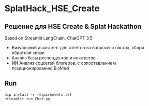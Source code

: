 # SplatHack_HSE_Create

## Решение для HSE Create & Splat Hackathon

Based on Streamlit LangChain, ChatGPT 3.5

+ Визуальный ассистент для ответов на вопросы о постах, сбора обратной связи 
+ Анализ базы респондентов и их ответов
+ ИИ Анализ соцсетей блогеров, с сопоставлением позиционированию BioMed

## Run

```
pip install -r requirements.txt
streamlit run Chat.py
```
